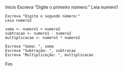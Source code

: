 Início
    Escreva "Digite o primeiro número:"
    Leia numero1

    Escreva "Digite o segundo número:"
    Leia numero2

    soma <- numero1 + numero2
    subtracao <- numero1 - numero2
    multiplicacao <- numero1 * numero2

    Escreva "Soma: ", soma
    Escreva "Subtração: ", subtracao
    Escreva "Multiplicação: ", multiplicacao
Fim
